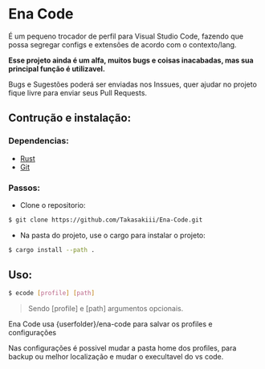 # Ena Code

É um pequeno trocador de perfil para Visual Studio Code, fazendo que possa segregar configs e extensões de acordo com o contexto/lang.

**Esse projeto ainda é um alfa, muitos bugs e coisas inacabadas, mas sua principal função é utilizavel.**

Bugs e Sugestões poderá ser enviadas nos Inssues, quer ajudar no projeto fique livre para enviar seus Pull Requests.


## Contrução e instalação:

### Dependencias:
 - [Rust](https://www.rust-lang.org/)
 - [Git](https://git-scm.com/)

### Passos:
 - Clone o repositorio:
```sh
$ git clone https://github.com/Takasakiii/Ena-Code.git
```
 - Na pasta do projeto, use o cargo para instalar o projeto:
 ```sh
 $ cargo install --path .
 ```

 ## Uso:
 ```sh
$ ecode [profile] [path]
```
> Sendo [profile] e [path] argumentos opcionais.

Ena Code usa {userfolder}/ena-code para salvar os profiles e configurações

Nas configurações é possivel mudar a pasta home dos profiles, para backup ou melhor localização e mudar o execultavel do vs code.